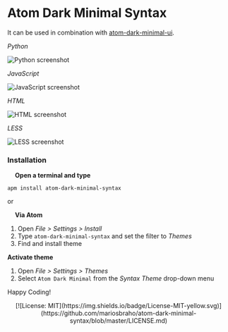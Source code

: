 # Atom Dark Minimal Syntax

It can be used in combination with [atom-dark-minimal-ui](https://atom.io/themes/atom-dark-minimal-ui).

*Python*

![Python screenshot](https://i.imgur.com/mYpXoXZ.png)

*JavaScript*

![JavaScript screenshot](https://i.imgur.com/lpHQHCp.png)

*HTML*

![HTML screenshot](https://i.imgur.com/FzHpYwP.png)

*LESS*

![LESS screenshot](https://i.imgur.com/R4JiCa1.png)

### Installation
**<img src="https://atom.io/favicon.ico" width="14" height="14" /> Open a terminal and type**

```shell
apm install atom-dark-minimal-syntax
```

or

**<img src="https://atom.io/favicon.ico" width="14" height="14" /> Via Atom**  
  1. Open *File > Settings > Install*
  2. Type `atom-dark-minimal-syntax` and set the filter to *Themes*
  3. Find and install theme

**Activate theme**
  1. Open *File > Settings > Themes*
  2. Select `Atom Dark Minimal` from the *Syntax Theme* drop-down menu

Happy Coding!

<p align="center">
[![License: MIT](https://img.shields.io/badge/License-MIT-yellow.svg)](https://github.com/mariosbraho/atom-dark-minimal-syntax/blob/master/LICENSE.md)
</p>
